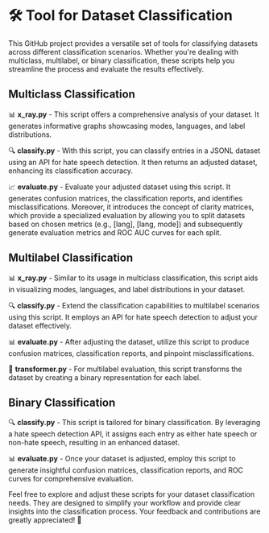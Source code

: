 # 🛠️ Tool for Dataset Classification

This GitHub project provides a versatile set of tools for classifying datasets across different classification scenarios. Whether you're dealing with multiclass, multilabel, or binary classification, these scripts help you streamline the process and evaluate the results effectively.

## Multiclass Classification

📊 **x_ray.py** - This script offers a comprehensive analysis of your dataset. It generates informative graphs showcasing modes, languages, and label distributions.

🔍 **classify.py** - With this script, you can classify entries in a JSONL dataset using an API for hate speech detection. It then returns an adjusted dataset, enhancing its classification accuracy.

📈 **evaluate.py** - Evaluate your adjusted dataset using this script. It generates confusion matrices, the classification reports, and identifies misclassifications. Moreover, it introduces the concept of clarity matrices, which provide a specialized evaluation by allowing you to split datasets based on chosen metrics (e.g., [lang], [lang, mode]) and subsequently generate evaluation metrics and ROC AUC curves for each split.

## Multilabel Classification

📊 **x_ray.py** - Similar to its usage in multiclass classification, this script aids in visualizing modes, languages, and label distributions in your dataset.

🔍 **classify.py** - Extend the classification capabilities to multilabel scenarios using this script. It employs an API for hate speech detection to adjust your dataset effectively.

📊 **evaluate.py** - After adjusting the dataset, utilize this script to produce confusion matrices, classification reports, and pinpoint misclassifications.

🔄 **transformer.py** - For multilabel evaluation, this script transforms the dataset by creating a binary representation for each label.

## Binary Classification

🔍 **classify.py** - This script is tailored for binary classification. By leveraging a hate speech detection API, it assigns each entry as either hate speech or non-hate speech, resulting in an enhanced dataset.

📊 **evaluate.py** - Once your dataset is adjusted, employ this script to generate insightful confusion matrices, classification reports, and ROC curves for comprehensive evaluation.

Feel free to explore and adjust these scripts for your dataset classification needs. They are designed to simplify your workflow and provide clear insights into the classification process. Your feedback and contributions are greatly appreciated! 🚀







